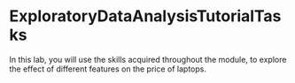 # ExploratoryDataAnalysisTutorialTasks
In this lab, you will use the skills acquired throughout the module, to explore the effect of different features on the price of laptops.
